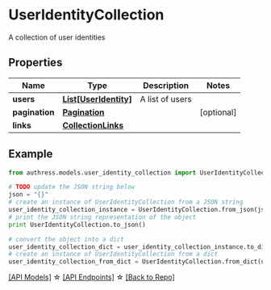 # UserIdentityCollection

A collection of user identities

## Properties
Name | Type | Description | Notes
------------ | ------------- | ------------- | -------------
**users** | [**List[UserIdentity]**](UserIdentity.md) | A list of users | 
**pagination** | [**Pagination**](Pagination.md) |  | [optional] 
**links** | [**CollectionLinks**](CollectionLinks.md) |  | 

## Example

```python
from authress.models.user_identity_collection import UserIdentityCollection

# TODO update the JSON string below
json = "{}"
# create an instance of UserIdentityCollection from a JSON string
user_identity_collection_instance = UserIdentityCollection.from_json(json)
# print the JSON string representation of the object
print UserIdentityCollection.to_json()

# convert the object into a dict
user_identity_collection_dict = user_identity_collection_instance.to_dict()
# create an instance of UserIdentityCollection from a dict
user_identity_collection_from_dict = UserIdentityCollection.from_dict(user_identity_collection_dict)
```
[[API Models]](./README.md#documentation-for-models) ☆ [[API Endpoints]](./README.md#documentation-for-api-endpoints) ☆ [[Back to Repo]](../README.md)


